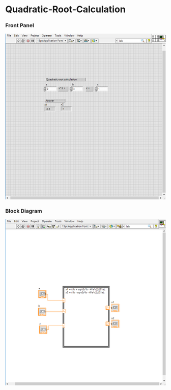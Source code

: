 # Quadratic-Root-Calculation
### Front Panel
![Front Panel](https://github.com/Offliners/LabVIEW_projects/blob/master/Quadratic-Root-Calculation/Quadratic-Root-Calculation.vi%20Front%20Panel.png)

### Block Diagram
![Block Diagram](https://github.com/Offliners/LabVIEW_projects/blob/master/Quadratic-Root-Calculation/Quadratic-Root-Calculation.vi%20Block%20Diagram.png)
